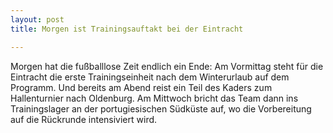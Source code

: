 ```yaml
---
layout: post
title: Morgen ist Trainingsauftakt bei der Eintracht

---
```


Morgen hat die fußballlose Zeit endlich ein Ende: Am Vormittag steht für die Eintracht die erste Trainingseinheit nach dem Winterurlaub auf dem Programm. Und bereits am Abend reist ein Teil des Kaders zum Hallenturnier nach Oldenburg. Am Mittwoch bricht das Team dann ins Trainingslager an der portugiesischen Südküste auf, wo die Vorbereitung auf die Rückrunde intensiviert wird.


